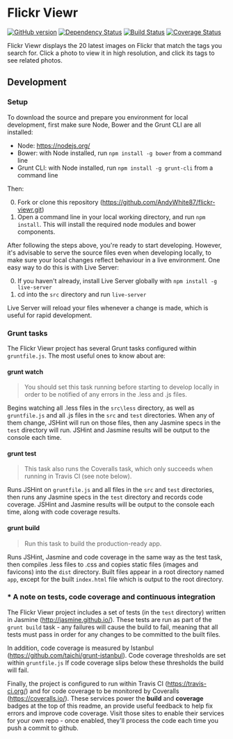 # Flickr Viewr

[![GitHub version](https://badge.fury.io/gh/AndyWhite87%2Fflickr-viewr.svg)](http://badge.fury.io/gh/AndyWhite87%2Fflickr-viewr)
[![Dependency Status](https://david-dm.org/AndyWhite87/flickr-viewr/dev-status.svg)](https://david-dm.org/AndyWhite87/flickr-viewr#info=devDependencies)
[![Build Status](https://travis-ci.org/AndyWhite87/flickr-viewr.svg?branch=master)](https://travis-ci.org/AndyWhite87/flickr-viewr)
[![Coverage Status](https://coveralls.io/repos/AndyWhite87/flickr-viewr/badge.svg?branch=master&service=github)](https://coveralls.io/github/AndyWhite87/flickr-viewr?branch=master)

Flickr Viewr displays the 20 latest images on Flickr that match the tags you search for. Click a photo to view it in high resolution, and click its tags to see related photos.

## Development

### Setup

To download the source and prepare you environment for local development, first make sure Node, Bower and the Grunt CLI are all installed:

- Node: https://nodejs.org/
- Bower: with Node installed, run `npm install -g bower` from a command line
- Grunt CLI: with Node installed, run `npm install -g grunt-cli` from a command line

Then:

0. Fork or clone this repository (https://github.com/AndyWhite87/flickr-viewr.git)
0. Open a command line in your local working directory, and run `npm install`. This will install the required node modules and bower components.

After following the steps above, you're ready to start developing. However, it's advisable to serve the source files even when developing locally, to make sure your local changes reflect behaviour in a live environment. One easy way to do this is with Live Server:

0. If you haven't already, install Live Server globally with `npm install -g live-server`
0. cd into the `src` directory and run `live-server`

Live Server will reload your files whenever a change is made, which is useful for rapid development.

### Grunt tasks

The Flickr Viewr project has several Grunt tasks configured within `gruntfile.js`. The most useful ones to know about are:

#### grunt watch

> You should set this task running before starting to develop locally in order to be notified of any errors in the .less and .js files.

Begins watching all .less files in the `src\less` directory, as well as `gruntfile.js` and all .js files in the `src` and `test` directories. When any of them change, JSHint will run on those files, then any Jasmine specs in the `test` directory will run. JSHint and Jasmine results will be output to the console each time.

#### grunt test

> This task also runs the Coveralls task, which only succeeds when running in Travis CI (see note below).

Runs JSHint on `gruntfile.js` and all files in the `src` and `test` directories, then runs any Jasmine specs in the `test` directory and records code coverage. JSHint and Jasmine results will be output to the console each time, along with code coverage results.

#### grunt build

> Run this task to build the production-ready app.

Runs JSHint, Jasmine and code coverage in the same way as the test task, then compiles .less files to .css and copies static files (images and favicons) into the `dist` directory. Built files appear in a root directory named `app`, except for the built `index.html` file which is output to the root directory.

### * A note on tests, code coverage and continuous integration

The Flickr Viewr project includes a set of tests (in the `test` directory) written in Jasmine (http://jasmine.github.io/). These tests are run as part of the `grunt build` task - any failures will cause the build to fail, meaning that all tests must pass in order for any changes to be committed to the built files.

In addition, code coverage is measured by Istanbul (https://github.com/taichi/grunt-istanbul). Code coverage thresholds are set within `gruntfile.js` If code coverage slips below these thresholds the build will fail.

Finally, the project is configured to run within Travis CI (https://travis-ci.org/) and for code coverage to be monitored by Coveralls (https://coveralls.io/). These services power the **build** and **coverage** badges at the top of this readme, an provide useful feedback to help fix errors and improve code coverage. Visit those sites to enable their services for your own repo - once enabled, they'll process the code each time you push a commit to github.

